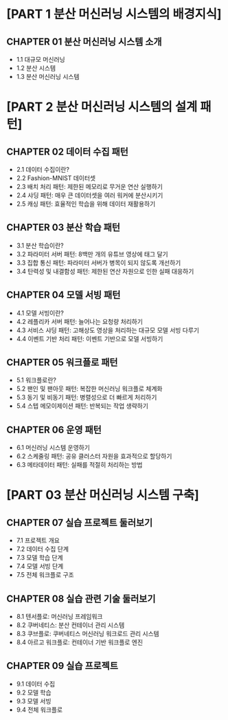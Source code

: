 # [PART 1 분산 머신러닝 시스템의 배경지식]

## CHAPTER 01 분산 머신러닝 시스템 소개
* 1.1 대규모 머신러닝
* 1.2 분산 시스템
* 1.3 분산 머신러닝 시스템



# [PART 2 분산 머신러닝 시스템의 설계 패턴]

## CHAPTER 02 데이터 수집 패턴
* 2.1 데이터 수집이란?
* 2.2 Fashion-MNIST 데이터셋
* 2.3 배치 처리 패턴: 제한된 메모리로 무거운 연산 실행하기
* 2.4 샤딩 패턴: 매우 큰 데이터셋을 여러 워커에 분산시키기
* 2.5 캐싱 패턴: 효율적인 학습을 위해 데이터 재활용하기


## CHAPTER 03 분산 학습 패턴
* 3.1 분산 학습이란?
* 3.2 파라미터 서버 패턴: 8백만 개의 유튜브 영상에 태그 달기
* 3.3 집합 통신 패턴: 파라미터 서버가 병목이 되지 않도록 개선하기
* 3.4 탄력성 및 내결함성 패턴: 제한된 연산 자원으로 인한 실패 대응하기


## CHAPTER 04 모델 서빙 패턴
* 4.1 모델 서빙이란?
* 4.2 레플리카 서버 패턴: 늘어나는 요청량 처리하기
* 4.3 서비스 샤딩 패턴: 고해상도 영상을 처리하는 대규모 모델 서빙 다루기
* 4.4 이벤트 기반 처리 패턴: 이벤트 기반으로 모델 서빙하기


## CHAPTER 05 워크플로 패턴
* 5.1 워크플로란?
* 5.2 팬인 및 팬아웃 패턴: 복잡한 머신러닝 워크플로 체계화
* 5.3 동기 및 비동기 패턴: 병렬성으로 더 빠르게 처리하기
* 5.4 스텝 메모이제이션 패턴: 반복되는 작업 생략하기


## CHAPTER 06 운영 패턴
* 6.1 머신러닝 시스템 운영하기
* 6.2 스케줄링 패턴: 공유 클러스터 자원을 효과적으로 할당하기
* 6.3 메타데이터 패턴: 실패를 적절히 처리하는 방법



# [PART 03 분산 머신러닝 시스템 구축]

## CHAPTER 07 실습 프로젝트 둘러보기
* 7.1 프로젝트 개요
* 7.2 데이터 수집 단계
* 7.3 모델 학습 단계
* 7.4 모델 서빙 단계
* 7.5 전체 워크플로 구조


## CHAPTER 08 실습 관련 기술 둘러보기
* 8.1 텐서플로: 머신러닝 프레임워크
* 8.2 쿠버네티스: 분산 컨테이너 관리 시스템
* 8.3 쿠브플로: 쿠버네티스 머신러닝 워크로드 관리 시스템
* 8.4 아르고 워크플로: 컨테이너 기반 워크플로 엔진


## CHAPTER 09 실습 프로젝트
* 9.1 데이터 수집
* 9.2 모델 학습
* 9.3 모델 서빙
* 9.4 전체 워크플로
